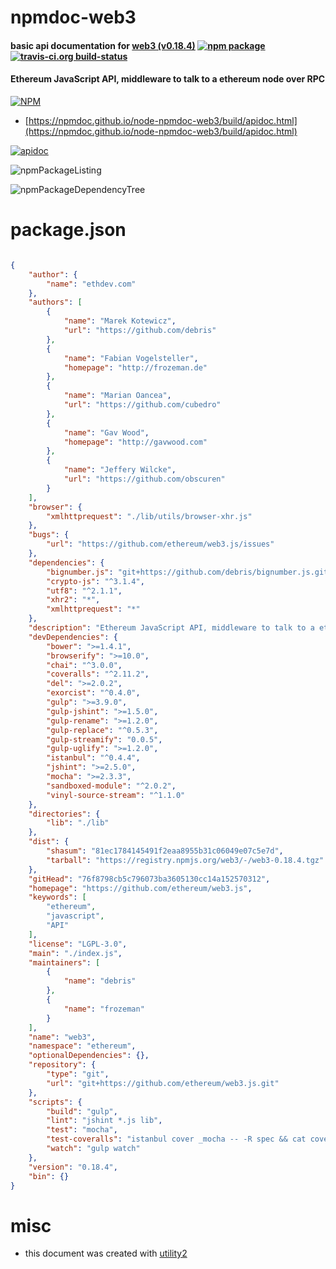 # npmdoc-web3

#### basic api documentation for  [web3 (v0.18.4)](https://github.com/ethereum/web3.js)  [![npm package](https://img.shields.io/npm/v/npmdoc-web3.svg?style=flat-square)](https://www.npmjs.org/package/npmdoc-web3) [![travis-ci.org build-status](https://api.travis-ci.org/npmdoc/node-npmdoc-web3.svg)](https://travis-ci.org/npmdoc/node-npmdoc-web3)

#### Ethereum JavaScript API, middleware to talk to a ethereum node over RPC

[![NPM](https://nodei.co/npm/web3.png?downloads=true&downloadRank=true&stars=true)](https://www.npmjs.com/package/web3)

- [https://npmdoc.github.io/node-npmdoc-web3/build/apidoc.html](https://npmdoc.github.io/node-npmdoc-web3/build/apidoc.html)

[![apidoc](https://npmdoc.github.io/node-npmdoc-web3/build/screenCapture.buildCi.browser.%252Ftmp%252Fbuild%252Fapidoc.html.png)](https://npmdoc.github.io/node-npmdoc-web3/build/apidoc.html)

![npmPackageListing](https://npmdoc.github.io/node-npmdoc-web3/build/screenCapture.npmPackageListing.svg)

![npmPackageDependencyTree](https://npmdoc.github.io/node-npmdoc-web3/build/screenCapture.npmPackageDependencyTree.svg)



# package.json

```json

{
    "author": {
        "name": "ethdev.com"
    },
    "authors": [
        {
            "name": "Marek Kotewicz",
            "url": "https://github.com/debris"
        },
        {
            "name": "Fabian Vogelsteller",
            "homepage": "http://frozeman.de"
        },
        {
            "name": "Marian Oancea",
            "url": "https://github.com/cubedro"
        },
        {
            "name": "Gav Wood",
            "homepage": "http://gavwood.com"
        },
        {
            "name": "Jeffery Wilcke",
            "url": "https://github.com/obscuren"
        }
    ],
    "browser": {
        "xmlhttprequest": "./lib/utils/browser-xhr.js"
    },
    "bugs": {
        "url": "https://github.com/ethereum/web3.js/issues"
    },
    "dependencies": {
        "bignumber.js": "git+https://github.com/debris/bignumber.js.git#94d7146671b9719e00a09c29b01a691bc85048c2",
        "crypto-js": "^3.1.4",
        "utf8": "^2.1.1",
        "xhr2": "*",
        "xmlhttprequest": "*"
    },
    "description": "Ethereum JavaScript API, middleware to talk to a ethereum node over RPC",
    "devDependencies": {
        "bower": ">=1.4.1",
        "browserify": ">=10.0",
        "chai": "^3.0.0",
        "coveralls": "^2.11.2",
        "del": ">=2.0.2",
        "exorcist": "^0.4.0",
        "gulp": ">=3.9.0",
        "gulp-jshint": ">=1.5.0",
        "gulp-rename": ">=1.2.0",
        "gulp-replace": "^0.5.3",
        "gulp-streamify": "0.0.5",
        "gulp-uglify": ">=1.2.0",
        "istanbul": "^0.4.4",
        "jshint": ">=2.5.0",
        "mocha": ">=2.3.3",
        "sandboxed-module": "^2.0.2",
        "vinyl-source-stream": "^1.1.0"
    },
    "directories": {
        "lib": "./lib"
    },
    "dist": {
        "shasum": "81ec1784145491f2eaa8955b31c06049e07c5e7d",
        "tarball": "https://registry.npmjs.org/web3/-/web3-0.18.4.tgz"
    },
    "gitHead": "76f8798cb5c796073ba3605130cc14a152570312",
    "homepage": "https://github.com/ethereum/web3.js",
    "keywords": [
        "ethereum",
        "javascript",
        "API"
    ],
    "license": "LGPL-3.0",
    "main": "./index.js",
    "maintainers": [
        {
            "name": "debris"
        },
        {
            "name": "frozeman"
        }
    ],
    "name": "web3",
    "namespace": "ethereum",
    "optionalDependencies": {},
    "repository": {
        "type": "git",
        "url": "git+https://github.com/ethereum/web3.js.git"
    },
    "scripts": {
        "build": "gulp",
        "lint": "jshint *.js lib",
        "test": "mocha",
        "test-coveralls": "istanbul cover _mocha -- -R spec && cat coverage/lcov.info | coveralls --verbose",
        "watch": "gulp watch"
    },
    "version": "0.18.4",
    "bin": {}
}
```



# misc
- this document was created with [utility2](https://github.com/kaizhu256/node-utility2)
